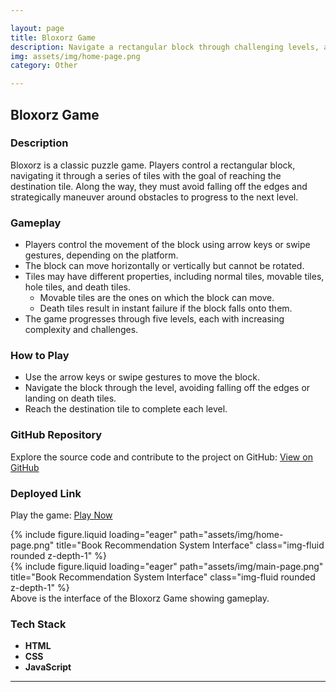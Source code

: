 ```yaml
---

layout: page
title: Bloxorz Game
description: Navigate a rectangular block through challenging levels, avoiding obstacles and reaching the destination tile.
img: assets/img/home-page.png
category: Other

---
```


## Bloxorz Game

### Description
Bloxorz is a classic puzzle game. Players control a rectangular block, navigating it through a series of tiles with the goal of reaching the destination tile. Along the way, they must avoid falling off the edges and strategically maneuver around obstacles to progress to the next level.

### Gameplay
- Players control the movement of the block using arrow keys or swipe gestures, depending on the platform.
- The block can move horizontally or vertically but cannot be rotated.
- Tiles may have different properties, including normal tiles, movable tiles, hole tiles, and death tiles.
  - Movable tiles are the ones on which the block can move.
  - Death tiles result in instant failure if the block falls onto them.
- The game progresses through five levels, each with increasing complexity and challenges.

### How to Play
- Use the arrow keys or swipe gestures to move the block.
- Navigate the block through the level, avoiding falling off the edges or landing on death tiles.
- Reach the destination tile to complete each level.

### GitHub Repository
Explore the source code and contribute to the project on GitHub:
<a href="https://github.com/ughrima/Bloxorz" class="btn btn-primary" target="_blank">View on GitHub</a>

### Deployed Link
Play the game:
<a href="https://bloxorzgame.netlify.app/" class="btn btn-secondary" target="_blank">Play Now</a>

<div class="row">
    <div class="col-sm mt-3 mt-md-0">
        {% include figure.liquid loading="eager" path="assets/img/home-page.png" title="Book Recommendation System Interface" class="img-fluid rounded z-depth-1" %}
    </div>
       <div class="col-sm mt-3 mt-md-0">
        {% include figure.liquid loading="eager" path="assets/img/main-page.png" title="Book Recommendation System Interface" class="img-fluid rounded z-depth-1" %}
    </div>
</div>
<div class="caption">
    Above is the interface of the Bloxorz Game showing gameplay.
</div>

### Tech Stack
- **HTML**
- **CSS**
- **JavaScript**

---